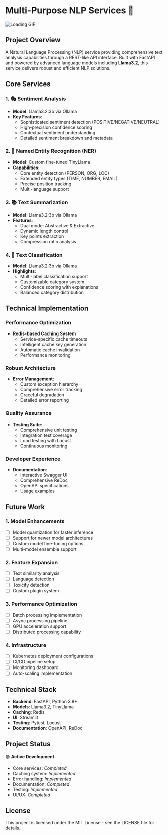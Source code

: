 # Multi-Purpose NLP Services 🤖
![Loading GIF](https://github.com/user-attachments/assets/f292109c-7987-45d4-adda-6658448616dc)
## Project Overview
A Natural Language Processing (NLP) service providing comprehensive text analysis capabilities through a REST-like API interface. Built with FastAPI and powered by advanced language models including **Llama3.2**, this service delivers robust and efficient NLP solutions.

## Core Services

### 1. 🎭 Sentiment Analysis
- **Model**: Llama3.2:3b via Ollama
- **Key Features**:
  - Sophisticated sentiment detection (POSITIVE/NEGATIVE/NEUTRAL)
  - High-precision confidence scoring
  - Contextual sentiment understanding
  - Detailed sentiment breakdown and metadata

### 2. 🎯 Named Entity Recognition (NER)
- **Model**: Custom fine-tuned TinyLlama
- **Capabilities**:
  - Core entity detection (PERSON, ORG, LOC)
  - Extended entity types (TIME, NUMBER, EMAIL)
  - Precise position tracking
  - Multi-language support

### 3. 📚 Text Summarization
- **Model**: Llama3.2:3b via Ollama
- **Features**:
  - Dual mode: Abstractive & Extractive
  - Dynamic length control
  - Key points extraction
  - Compression ratio analysis

### 4. 📑 Text Classification
- **Model**: Llama3.2:3b via Ollama
- **Highlights**:
  - Multi-label classification support
  - Customizable category system
  - Confidence scoring with explanations
  - Balanced category distribution

## Technical Implementation

### Performance Optimization
- **Redis-based Caching System**
  - Service-specific cache timeouts
  - Intelligent cache key generation
  - Automatic cache invalidation
  - Performance monitoring

### Robust Architecture
- **Error Management**:
  - Custom exception hierarchy
  - Comprehensive error tracking
  - Graceful degradation
  - Detailed error reporting

### Quality Assurance
- **Testing Suite**:
  - Comprehensive unit testing
  - Integration test coverage
  - Load testing with Locust
  - Continuous monitoring

### Developer Experience
- **Documentation**:
  - Interactive Swagger UI
  - Comprehensive ReDoc
  - OpenAPI specifications
  - Usage examples

## Future Work

### 1. Model Enhancements
- [ ] Model quantization for faster inference
- [ ] Support for newer model architectures
- [ ] Custom model fine-tuning options
- [ ] Multi-model ensemble support

### 2. Feature Expansion
- [ ] Text similarity analysis
- [ ] Language detection
- [ ] Toxicity detection
- [ ] Custom plugin system

### 3. Performance Optimization
- [ ] Batch processing implementation
- [ ] Async processing pipeline
- [ ] GPU acceleration support
- [ ] Distributed processing capability

### 4. Infrastructure
- [ ] Kubernetes deployment configurations
- [ ] CI/CD pipeline setup
- [ ] Monitoring dashboard
- [ ] Auto-scaling implementation

## Technical Stack
- **Backend**: FastAPI, Python 3.8+
- **Models**: Llama3.2, TinyLlama
- **Caching**: Redis
- **UI**: Streamlit
- **Testing**: Pytest, Locust
- **Documentation**: OpenAPI, ReDoc

## Project Status
🟢 **Active Development**
- Core services: *Completed*
- Caching system: *Implemented*
- Error handling: *Implemented*
- Documentation: *Completed*
- Testing: *Implemented*
- UI/UX: *Completed*

## License
This project is licensed under the MIT License - see the LICENSE file for details.
